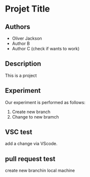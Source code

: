 # Projet Title

## Authors

- Oliver Jackson
- Author B
- Author C (check if wants to work)

## Description

This is a project 

## Experiment

Our experiment is performed as follows:

1. Create new branch 
2. Change to new bramch


## VSC test

add a change via VScode.

## pull request test


create new branchin local machine